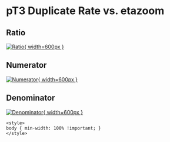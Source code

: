 # pT3 Duplicate Rate vs. etazoom

## Ratio

[![Ratio](../mtv/var/pT3_duplrate_etazoom.png){ width=600px }](../mtv/var/pT3_duplrate_etazoom.pdf)

## Numerator

[![Numerator](../mtv/num/pT3_duplrate_etazoom_num.png){ width=600px }](../mtv/num/pT3_duplrate_etazoom_num.pdf)

## Denominator

[![Denominator](../mtv/den/pT3_duplrate_etazoom_den.png){ width=600px }](../mtv/den/pT3_duplrate_etazoom_den.pdf)


``` {=html}
<style>
body { min-width: 100% !important; }
</style>
```
